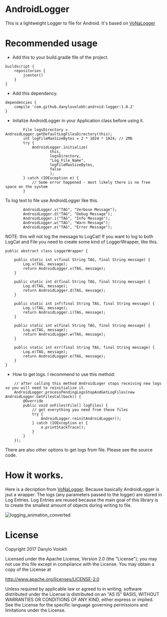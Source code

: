 # AndroidLogger
This is a lightweight Logger to file for Android. It's based on [VoNaLogger](https://github.com/danylovolokh/VoNaLogger)
# Recommended usage

- Add this to your build.gradle file of the project.
```
buildscript {
    repositories {
        jcenter()
    }
}
```

- Add this dependency.
```
dependencies {
    compile 'com.github.danylovolokh:android-logger:1.0.2'
}
```

- Initalize AndroidLogger in your Application class before using it.

```
        File logsDirectory = AndroidLogger.getDefaultLogFilesDirectory(this);
        int logFileMaxSizeBytes = 2 * 1024 * 1024; // 2Mb
        try {
            AndroidLogger.initialize(
                    this,
                    logsDirectory,
                    "Log_File_Name",
                    logFileMaxSizeBytes,
                    false
                    );
        } catch (IOException e) {
            // Some error happened - most likely there is no free space on the system
        }
```

To log text to file use AndroidLogger like this.
```
        AndroidLogger.v("TAG", "Verbose Message");
        AndroidLogger.d("TAG", "Debug Message");
        AndroidLogger.i("TAG", "Info Message");
        AndroidLogger.w("TAG", "Warn Message");
        AndroidLogger.e("TAG", "Error Message");
```
NOTE: this will not log the message to LogCat!
If you want to log to both LogCat and File you need to create some kind of LoggerWrapper, like this.
```
public abstract class LoggerWrapper {
    
    public static int v(final String TAG, final String message) {
        Log.v(TAG, message);
        return AndroidLogger.v(TAG, message);
    }

    public static int d(final String TAG, final String message) {
        Log.d(TAG, message);
        return AndroidLogger.d(TAG, message);
    }

    public static int inf(final String TAG, final String message) {
        Log.i(TAG, message);
        return AndroidLogger.i(TAG, message);
    }

    public static int w(final String TAG, final String message) {
        Log.w(TAG, message);
        return AndroidLogger.w(TAG, message);
    }

    public static int err(final String TAG, final String message) {
        Log.e(TAG, message);
        return AndroidLogger.e(TAG, message);
    }
}
```
- How to get logs. I recommend to use this method:
```
    // after calling this method AndroidLoger stops receiving new logs so you will need to reinitialize it.
    AndroidLogger.processPendingLogsStopAndGetLogFiles(new AndroidLogger.GetFilesCallback() {
        @Override
        public void onFiles(File[] logFiles) {
            // get everything you need from these files
            try {
                AndroidLogger.reinitAndroidLogger();
            } catch (IOException e) {
                e.printStackTrace();
            }
        }
    });
```
There are also other options to get logs from file.
Please see the source code.

# How it works.
Here is a decription from [VoNaLogger](https://github.com/danylovolokh/VoNaLogger). Because basically AndroidLogger is jsut a wrapper.
The logs (any parameters passed to the logger) are stored in Log Entries. Log Entries are reused because the main goal of this library is to create the smallest amount of objects during writing to file.

![logging_animation_converted](https://cloud.githubusercontent.com/assets/2686355/22549863/1b5c202c-e956-11e6-9b07-b500391a06b8.gif)

# License

Copyright 2017 Danylo Volokh

Licensed under the Apache License, Version 2.0 (the "License");
you may not use this file except in compliance with the License.
You may obtain a copy of the License at

   http://www.apache.org/licenses/LICENSE-2.0

Unless required by applicable law or agreed to in writing, software
distributed under the License is distributed on an "AS IS" BASIS,
WITHOUT WARRANTIES OR CONDITIONS OF ANY KIND, either express or implied.
See the License for the specific language governing permissions and
limitations under the License.


